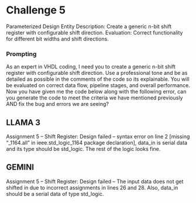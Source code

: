 # Challenge 5

Parameterized Design Entity
Description: Create a generic n-bit shift register with configurable shift direction.
Evaluation: Correct functionality for different bit widths and shift directions.

### Prompting
As an expert in VHDL coding, I need you to create a generic n-bit shift register with configurable shift direction. Use a professional tone and be as detailed as possible in the comments of the code so its explainable. You will be evaluated on correct data flow, pipeline stages, and overall performance. Now you have given me the code below along with the following error, can you generate the code to meet the criteria we have mentioned previously AND fix the bug and errors we are seeing?

## LLAMA 3
Assignment 5 – Shift Register: Design failed – syntax error on line 2 [missing “_1164.all” in ieee.std_logic_1164 package declaration], data_in is serial data and its type should be std_logic. The rest of the logic looks fine. 
 
## GEMINI
Assignment 5 – Shift Register: Design failed – The input data does not get shifted in due to incorrect assignments in lines 26 and 28. Also, data_in should be a serial data of type std_logic.
